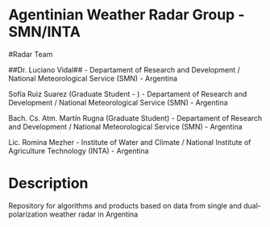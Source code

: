# Agentinian Weather Radar Group - SMN/INTA

#Radar Team

##Dr. Luciano Vidal## - Departament of Research and Development / National Meteorological Service (SMN) - Argentina

Sofía Ruiz Suarez (Graduate Student - ) - Departament of Research and Development / National Meteorological Service (SMN) - Argentina

Bach. Cs. Atm. Martín Rugna (Graduate Student) - Departament of Research and Development / National Meteorological Service (SMN) - Argentina

Lic. Romina Mezher - Institute of Water and Climate / National Institute of Agriculture Technology (INTA) - Argentina


# Description

Repository for algorithms and products based on data from single and dual-polarization weather radar in Argentina
